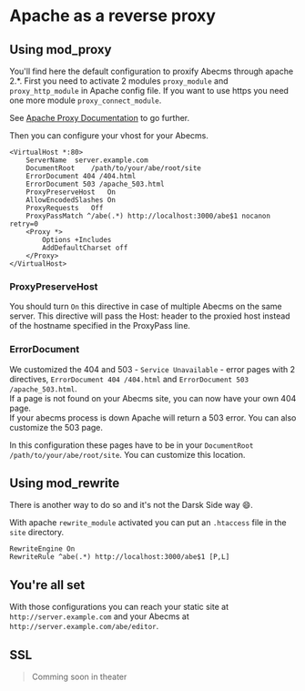 # Apache as a reverse proxy

## Using mod_proxy

You'll find here the default configuration to proxify Abecms through apache 2.*.
First you need to activate 2 modules `proxy_module` and `proxy_http_module` in Apache config file. If you want to use https you need one more module `proxy_connect_module`.

See [Apache Proxy Documentation](http://docs.locust.io/en/latest/installation.html) to go further.

Then you can configure your vhost for your Abecms.

```apacheconf
<VirtualHost *:80>
    ServerName	server.example.com
    DocumentRoot	/path/to/your/abe/root/site
    ErrorDocument 404 /404.html
    ErrorDocument 503 /apache_503.html
    ProxyPreserveHost	On
    AllowEncodedSlashes	On
    ProxyRequests	Off
    ProxyPassMatch ^/abe(.*) http://localhost:3000/abe$1 nocanon retry=0
    <Proxy *>
        Options +Includes
        AddDefaultCharset off
    </Proxy>
</VirtualHost>
```
### ProxyPreserveHost

You should turn `On` this directive in case of multiple Abecms on the same server. This directive will pass the Host: header to the proxied host instead of the hostname specified in the ProxyPass line. 

### ErrorDocument

We customized the 404 and 503 - `Service Unavailable` - error pages with 2 directives, `ErrorDocument 404 /404.html` and `ErrorDocument 503 /apache_503.html`.  
If a page is not found on your Abecms site, you can now have your own 404 page.  
If your abecms process is down Apache will return a 503 error. You can also customize the 503 page.

In this configuration these pages have to be in your `DocumentRoot    /path/to/your/abe/root/site`.
You can customize this location.


## Using mod_rewrite

There is another way to do so and it's not the Darsk Side way 😄. 

With apache `rewrite_module` activated you can put an `.htaccess` file in the `site` directory.

```apacheconf
RewriteEngine On
RewriteRule ^abe(.*) http://localhost:3000/abe$1 [P,L]
```

## You're all set

With those configurations you can reach your static site at `http://server.example.com` and your Abecms at `http://server.example.com/abe/editor`.

## SSL

> Comming soon in theater 